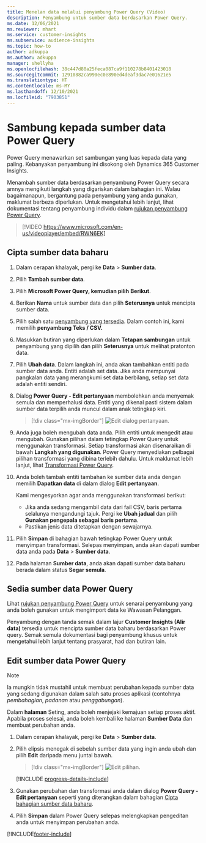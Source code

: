 ```yaml
---
title: Menelan data melalui penyambung Power Query (Video)
description: Penyambung untuk sumber data berdasarkan Power Query.
ms.date: 12/06/2021
ms.reviewer: mhart
ms.service: customer-insights
ms.subservice: audience-insights
ms.topic: how-to
author: adkuppa
ms.author: adkuppa
manager: shellyha
ms.openlocfilehash: 38c447d80a25feca087ca9f110278b8401423018
ms.sourcegitcommit: 12910882ca990ec0e890ed4deaf3dac7e01621e5
ms.translationtype: HT
ms.contentlocale: ms-MY
ms.lasthandoff: 12/10/2021
ms.locfileid: "7903851"
---
```

# <a name="connect-to-a-power-query-data-source"></a>Sambung kepada sumber data Power Query

Power Query menawarkan set sambungan yang luas kepada data yang paling. Kebanyakan penyambung ini disokong oleh Dynamics 365 Customer Insights. 

Menambah sumber data berdasarkan penyambung Power Query secara amnya mengikuti langkah yang digariskan dalam bahagian ini. Walau bagaimanapun, bergantung pada penyambung yang anda gunakan, maklumat berbeza diperlukan. Untuk mengetahui lebih lanjut, lihat dokumentasi tentang penyambung individu dalam [rujukan penyambung Power Query](/power-query/connectors/).

> [!VIDEO https://www.microsoft.com/en-us/videoplayer/embed/RWN6EK]

## <a name="create-a-new-data-source"></a>Cipta sumber data baharu

1. Dalam cerapan khalayak, pergi ke **Data** > **Sumber data**.

1. Pilih **Tambah sumber data**.

1. Pilih **Microsoft Power Query, kemudian pilih** **Berikut**.

1. Berikan **Nama** untuk sumber data dan pilih **Seterusnya** untuk mencipta sumber data.

1. Pilih salah satu [penyambung yang tersedia](#available-power-query-data-sources). Dalam contoh ini, kami memilih **penyambung Teks / CSV.**

1. Masukkan butiran yang diperlukan dalam **Tetapan sambungan** untuk penyambung yang dipilih dan pilih **Seterusnya** untuk melihat pratonton data.

1. Pilih **Ubah data**. Dalam langkah ini, anda akan tambahkan entiti pada sumber data anda. Entiti adalah set data. Jika anda mempunyai pangkalan data yang merangkumi set data berbilang, setiap set data adalah entiti sendiri.

1. Dialog **Power Query - Edit pertanyaan** membolehkan anda menyemak semula dan memperhalusi data. Entiti yang dikenal pasti sistem dalam sumber data terpilih anda muncul dalam anak tetingkap kiri.

   > [!div class="mx-imgBorder"]
   > ![Edit dialog pertanyaan.](media/data-manager-configure-edit-queries.png "Edit dialog pertanyaan")

1. Anda juga boleh mengubah data anda. Pilih entiti untuk mengedit atau mengubah. Gunakan pilihan dalam tetingkap Power Query untuk menggunakan transformasi. Setiap transformasi akan disenaraikan di bawah **Langkah yang digunakan**. Power Query menyediakan pelbagai pilihan transformasi yang dibina terlebih dahulu. Untuk maklumat lebih lanjut, lihat [Transformasi Power Query](/power-query/power-query-what-is-power-query#transformations).

1. Anda boleh tambah entiti tambahan ke sumber data anda dengan memilih **Dapatkan data** di dalam dialog **Edit pertanyaan**.

   Kami mengesyorkan agar anda menggunakan transformasi berikut:

   - Jika anda sedang mengambil data dari fail CSV, baris pertama selalunya mengandungi tajuk. Pergi ke **Ubah jadual** dan pilih **Gunakan pengepala sebagai baris pertama**.
   - Pastikan jenis data ditetapkan dengan sewajarnya.

1. Pilih **Simpan** di bahagian bawah tetingkap Power Query untuk menyimpan transformasi. Selepas menyimpan, anda akan dapati sumber data anda pada **Data** > **Sumber data**.

1. Pada halaman **Sumber data**, anda akan dapati sumber data baharu berada dalam status **Segar semula**.

## <a name="available-power-query-data-sources"></a>Sedia sumber data Power Query

Lihat [rujukan penyambung Power Query](/power-query/connectors/) untuk senarai penyambung yang anda boleh gunakan untuk mengimport data ke Wawasan Pelanggan. 

Penyambung dengan tanda semak dalam lajur **Customer Insights (Alir data)** tersedia untuk mencipta sumber data baharu berdasarkan Power query. Semak semula dokumentasi bagi penyambung khusus untuk mengetahui lebih lanjut tentang prasyarat, had dan butiran lain.

## <a name="edit-power-query-data-sources"></a>Edit sumber data Power Query

> [!NOTE]
> Ia mungkin tidak mustahil untuk membuat perubahan kepada sumber data yang sedang digunakan dalam salah satu proses aplikasi (contohnya *pembahagian*, *padanan* atau *penggabungan*). 
>
> Dalam **halaman** Seting, anda boleh menjejaki kemajuan setiap proses aktif. Apabila proses selesai, anda boleh kembali ke halaman **Sumber Data** dan membuat perubahan anda.

1. Dalam cerapan khalayak, pergi ke **Data** > **Sumber data**.

2. Pilih elipsis menegak di sebelah sumber data yang ingin anda ubah dan pilih **Edit** daripada menu juntai bawah.

   > [!div class="mx-imgBorder"]
   > ![Edit pilihan.](media/edit-option-data-sources.png "Edit pilihan")

   [!INCLUDE [progress-details-include](../includes/progress-details-pane.md)]
   
3. Gunakan perubahan dan transformasi anda dalam dialog **Power Query - Edit pertanyaan** seperti yang diterangkan dalam bahagian [Cipta bahagian sumber data baharu](#create-a-new-data-source).

4. Pilih **Simpan** dalam Power Query selepas melengkapkan pengeditan anda untuk menyimpan perubahan anda.


[!INCLUDE[footer-include](../includes/footer-banner.md)]
